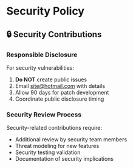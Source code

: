 # Security Policy

## 🔒 Security Contributions

### Responsible Disclosure

For security vulnerabilities:
1. **Do NOT** create public issues
2. Email site@hotmail.com with details
3. Allow 90 days for patch development
4. Coordinate public disclosure timing

### Security Review Process

Security-related contributions require:
- Additional review by security team members
- Threat modeling for new features
- Security testing validation
- Documentation of security implications

